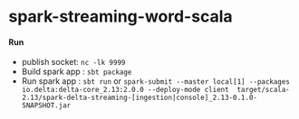 # spark-streaming-word-scala

#### Run
- publish socket: `nc -lk 9999`
- Build spark app : `sbt package`
- Run spark app : `sbt run` or `spark-submit --master local[1] --packages io.delta:delta-core_2.13:2.0.0 --deploy-mode client  target/scala-2.13/spark-delta-streaming-[ingestion|console]_2.13-0.1.0-SNAPSHOT.jar`
